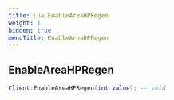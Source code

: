 ```yaml
---
title: Lua EnableAreaHPRegen
weight: 1
hidden: true
menuTitle: EnableAreaHPRegen
---
```

## EnableAreaHPRegen
```lua
Client:EnableAreaHPRegen(int value); -- void
```
